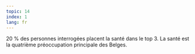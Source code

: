 ```yaml
---
topic: 14
index: 1
lang: fr
---
```

20 % des personnes interrogées placent la santé dans le top 3. La santé est la
quatrième préoccupation principale des Belges.


